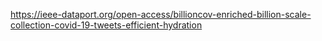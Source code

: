https://ieee-dataport.org/open-access/billioncov-enriched-billion-scale-collection-covid-19-tweets-efficient-hydration
